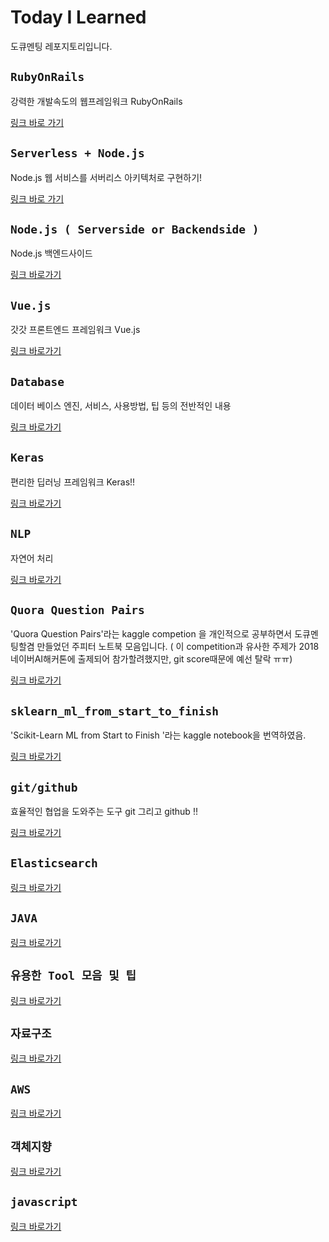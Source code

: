 # Today I Learned
도큐멘팅 레포지토리입니다. 

## `RubyOnRails`
강력한 개발속도의 웹프레임워크 RubyOnRails

[링크 바로 가기](https://github.com/limdongjin/TIL/tree/master/rails)

## `Serverless + Node.js`

Node.js 웹 서비스를 서버리스 아키텍처로 구현하기! 

[링크 바로 가기](https://github.com/limdongjin/TIL/tree/master/nodejs_serverless)

## `Node.js ( Serverside or Backendside )`

Node.js 백엔드사이드

[링크 바로가기](https://github.com/limdongjin/TIL/tree/master/nodejs_serverside)

## `Vue.js`

갓갓 프론트엔드 프레임워크 Vue.js

[링크 바로가기](https://github.com/limdongjin/TIL/tree/master/vuejs)

## `Database`

데이터 베이스 엔진, 서비스, 사용방법, 팁 등의 전반적인 내용

[링크 바로가기](https://github.com/limdongjin/TIL/tree/master/database)

## `Keras`

편리한 딥러닝 프레임워크 Keras!! 

[링크 바로가기](https://github.com/limdongjin/TIL/tree/master/keras)

## `NLP`

자연어 처리

[링크 바로가기](https://github.com/limdongjin/TIL/tree/master/nlp)

## `Quora Question Pairs`

'Quora Question Pairs'라는 kaggle competion 을 개인적으로 공부하면서 도큐멘팅할겸 만들었던 주피터 노트북 모음입니다. ( 이 competition과 유사한 주제가 2018네이버AI해커톤에 출제되어 참가할려했지만, git score때문에 예선 탈락 ㅠㅠ)

[링크 바로가기](https://github.com/limdongjin/TIL/tree/master/quoraquestionpairs)

## `sklearn_ml_from_start_to_finish`

'Scikit-Learn ML from Start to Finish
'라는 kaggle notebook을 번역하였음. 

[링크 바로가기](https://github.com/limdongjin/TIL/tree/master/sklearn_ml_from_start_to_finish_ko)

## `git/github`

효율적인 협업을 도와주는 도구 git 그리고 github !!

[링크 바로가기](https://github.com/limdongjin/TIL/tree/master/git)

## `Elasticsearch`

[링크 바로가기](https://github.com/limdongjin/TIL/tree/master/elasticsearch)

## `JAVA`

[링크 바로가기](https://github.com/limdongjin/TIL/tree/master/java)

## `유용한 Tool 모음 및 팁`

[링크 바로가기](https://github.com/limdongjin/TIL/tree/master/tools)

## `자료구조`

[링크 바로가기](https://github.com/limdongjin/TIL/tree/master/datastructure)

## `AWS`

[링크 바로가기](https://github.com/limdongjin/TIL/tree/master/aws)

## `객체지향`

[링크 바로가기](https://github.com/limdongjin/TIL/tree/master/oop)

## `javascript`

[링크 바로가기](https://github.com/limdongjin/TIL/tree/master/js)
